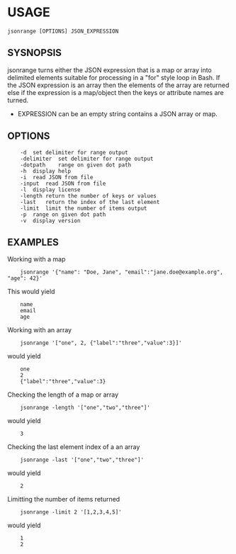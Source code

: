 
# USAGE

    jsonrange [OPTIONS] JSON_EXPRESSION 

## SYSNOPSIS

jsonrange turns either the JSON expression that is a map or array into delimited
elements suitable for processing in a "for" style loop in Bash. If the
JSON expression is an array then the elements of the array are returned else
if the expression is a map/object then the keys or attribute names are turned.

+ EXPRESSION can be an empty string contains a JSON array or map.

## OPTIONS

```
	-d	set delimiter for range output
	-delimiter	set delimiter for range output
	-dotpath	range on given dot path
	-h	display help
	-i	read JSON from file
	-input	read JSON from file
	-l	display license
	-length	return the number of keys or values
	-last	return the index of the last element
	-limit	limit the number of items output
	-p	range on given dot path
	-v	display version
```

## EXAMPLES

Working with a map

```
    jsonrange '{"name": "Doe, Jane", "email":"jane.doe@example.org", "age": 42}'
```

This would yield

```
    name
    email
    age
```

Working with an array

```
    jsonrange '["one", 2, {"label":"three","value":3}]'
```

would yield

```
    one
    2
    {"label":"three","value":3}
```

Checking the length of a map or array

```
    jsonrange -length '["one","two","three"]'
```

would yield

```
    3
```

Checking the last element index of a an array

```
    jsonrange -last '["one","two","three"]'
```

would yield

```
    2
```


Limitting the number of items returned

```
    jsonrange -limit 2 '[1,2,3,4,5]'
```

would yield

```
    1
    2
```

